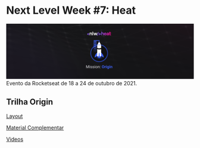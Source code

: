 # Next Level Week #7: Heat

![nlw-heat-origin-logo](./nlw-heat-origin.png)
Evento da Rocketseat de 18 a 24 de outubro de 2021.

## Trilha Origin

[Layout](https://www.figma.com/community/file/1031698737363668691)

[Material Complementar](https://efficient-sloth-d85.notion.site/Origin-00a89e06c0b7412bb6daf435243df92d)

[Videos](https://nextlevelweek.com/episodios/origin/aula-1/edicao/7)
